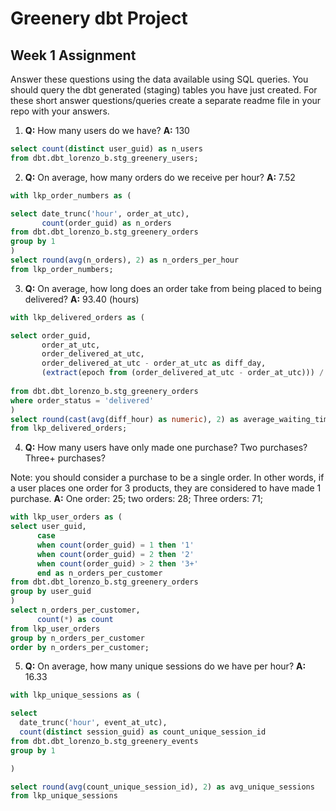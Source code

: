 # Greenery dbt Project

## Week 1 Assignment 

Answer these questions using the data available using SQL queries. You should query the dbt generated (staging) tables you have just created. For these short answer questions/queries create a separate readme file in your repo with your answers.

1) **Q:** How many users do we have? **A:** 130

```SQL
select count(distinct user_guid) as n_users 
from dbt.dbt_lorenzo_b.stg_greenery_users;
```

2) **Q:** On average, how many orders do we receive per hour? **A:** 7.52

```SQL
with lkp_order_numbers as (

select date_trunc('hour', order_at_utc), 
       count(order_guid) as n_orders
from dbt.dbt_lorenzo_b.stg_greenery_orders
group by 1
)
select round(avg(n_orders), 2) as n_orders_per_hour
from lkp_order_numbers;
```

3) **Q:** On average, how long does an order take from being placed to being delivered?  **A:** 93.40 (hours)

```SQL
with lkp_delivered_orders as (

select order_guid,
       order_at_utc, 
       order_delivered_at_utc, 
       order_delivered_at_utc - order_at_utc as diff_day, 
       (extract(epoch from (order_delivered_at_utc - order_at_utc))) / 3600 as diff_hour
       
from dbt.dbt_lorenzo_b.stg_greenery_orders
where order_status = 'delivered'
)
select round(cast(avg(diff_hour) as numeric), 2) as average_waiting_time_hour
from lkp_delivered_orders;
```

4) **Q:** How many users have only made one purchase? Two purchases? Three+ purchases?

Note: you should consider a purchase to be a single order. In other words, if a user places one order for 3 products, they are considered to have made 1 purchase.
**A:** One order: 25; two orders: 28; Three orders: 71;

 ```SQL
with lkp_user_orders as (
select user_guid,
       case
       when count(order_guid) = 1 then '1'
       when count(order_guid) = 2 then '2'
       when count(order_guid) > 2 then '3+'
       end as n_orders_per_customer
from dbt.dbt_lorenzo_b.stg_greenery_orders
group by user_guid
)
select n_orders_per_customer, 
       count(*) as count
from lkp_user_orders
group by n_orders_per_customer
order by n_orders_per_customer;
 ```

5) **Q:** On average, how many unique sessions do we have per hour? **A:** 16.33

```SQL
with lkp_unique_sessions as (

select 
  date_trunc('hour', event_at_utc), 
  count(distinct session_guid) as count_unique_session_id
from dbt.dbt_lorenzo_b.stg_greenery_events
group by 1

)

select round(avg(count_unique_session_id), 2) as avg_unique_sessions 
from lkp_unique_sessions
 ```


